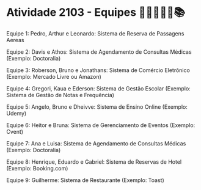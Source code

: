 # Atividade 2103 - Equipes 👨‍💻👩‍💻✨📚

Equipe 1: Pedro, Arthur e Leonardo: Sistema de Reserva de Passagens Aereas

Equipe 2: Davis e Athos: Sistema de Agendamento de Consultas Médicas (Exemplo: Doctoralia)

Equipe 3: Roberson, Bruno e Jonathans: Sistema de Comércio Eletrônico (Exemplo: Mercado Livre ou Amazon)

Equipe 4: Gregori, Kaua e Ederson: Sistema de Gestão Escolar (Exemplo: Sistema de Gestão de Notas e Frequência)

Equipe 5: Angelo, Bruno e Dheivve: Sistema de Ensino Online (Exemplo: Udemy)

Equipe 6: Heitor e Bruna: Sistema de Gerenciamento de Eventos (Exemplo: Cvent)

Equipe 7: Ana e Luisa: Sistema de Agendamento de Consultas Médicas (Exemplo: Doctoralia)

Equipe 8: Henrique, Eduardo e Gabriel: Sistema de Reservas de Hotel (Exemplo: Booking.com)

Equipe 9: Guilherme: Sistema de Restaurante (Exemplo: Toast)


